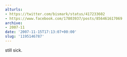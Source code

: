 ```yaml
---
alturls:
- https://twitter.com/bismark/status/417233602
- https://www.facebook.com/17803937/posts/856461617069
archive:
- 2007-11
date: '2007-11-15T17:13:07+00:00'
slug: '1195146787'
---
```


still sick.

